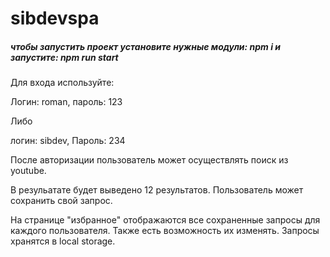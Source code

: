 # sibdevspa

##### чтобы запустить проект установите нужные модули: npm i и запустите: npm run start


Для входа используйте:

Логин: roman, пароль: 123

Либо

логин: sibdev, Пароль: 234

После авторизации пользователь может осуществлять поиск из youtube.

В резульатате будет выведено 12 результатов. Пользователь может сохранить свой запрос.

На странице "избранное" отображаются все сохраненные запросы для каждого пользователя.
Также есть возможность их изменять.
Запросы хранятся в local storage.
